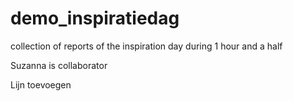 # demo_inspiratiedag
collection of reports of the inspiration day
during 1 hour and a half

Suzanna is collaborator

Lijn toevoegen
